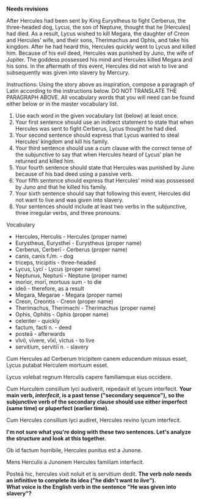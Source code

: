**Needs revisions**

After Hercules had been sent by King Eurystheus to fight Cerberus, the three-headed dog, Lycus, the son of Neptune, thought that he [Hercules] had died.
As a result, Lycus wished to kill Megara, the daughter of Creon and Hercules’ wife, and their sons, Therimachus and Ophis, and take his kingdom.
After he had heard this, Hercules quickly went to Lycus and killed him.
Because of his evil deed, Hercules was punished by Juno, the wife of Jupiter.
The goddess possessed his mind and Hercules killed Megara and his sons.
In the aftermath of this event, Hercules did not wish to live and subsequently was given into slavery by Mercury.

Instructions: Using the story above as inspiration, compose a paragraph of Latin according to the instructions below.
DO NOT TRANSLATE THE PARAGRAPH ABOVE.
All vocabulary words that you will need can be found either below or in the master vocabulary list.

1. Use each word in the given vocabulary list (below) at least once.
2. Your first sentence should use an indirect statement to state that when Hercules was sent to fight Cerberus, Lycus thought he had died.
3. Your second sentence should express that Lycus wanted to steal Hercules’ kingdom and kill his family.
4. Your third sentence should use a cum clause with the correct tense of the subjunctive to say that when Hercules heard of Lycus’ plan he returned and killed him.
5. Your fourth sentence should state that Hercules was punished by Juno because of his bad deed using a passive verb.
6. Your fifth sentence should express that Hercules’ mind was possessed by Juno and that he killed his family.
7. Your sixth sentence should say that following this event, Hercules did not want to live and was given into slavery.
8. Your sentences should include at least two verbs in the subjunctive, three irregular verbs, and three pronouns.

Vocabulary
- Hercules, Herculis - Hercules (proper name)
- Eurystheus, Eurystheī - Eurystheus (proper name)
- Cerberus, Cerberī - Cerberus (proper name)
- canis, canis f./m. - dog
- triceps, tricipitis - three-headed
- Lycus, Lycī - Lycus (proper name)
- Neptunus, Neptunī - Neptune (proper name)
- morior, morī, mortuus sum - to die
- ideō - therefore, as a result
- Megara, Megarae - Megara (proper name)
- Creon, Creontis - Creon (proper name)
- Therimachus, Therimachi - Therimachus (proper name)
- Ophis, Ophitis - Ophis (proper name)
- celeriter - quickly
- factum, facti n. - deed
- posteā - afterwards
- vīvō, vīvere, vīxī, vīctus - to live
- servitium, servitiī n. - slavery

Cum Hercules ad Cerberum tricipitem canem educendum missus esset, Lycus putabat Herculem mortuum esset.

Lycus volebat regnum Herculis capere familiamque eius occidere.

Cum Hurculem consillum lyci audiverit, repedavit et lycum interfecit. **Your main verb, *interfecit*, is a past tense ("secondary sequence"), so the subjunctive verb of the secondary clause should use either imperfect (same time) or pluperfect (earlier time).**

Cum Hercules consillum lyci audiret, Hercules revino lycum interfecit.

**I'm not sure what you're doing with these two sentences.  Let's analyze the structure and look at this together.**

Ob id factum horribile, Hercules punitus est a Junone.

Mens Herculis a Junonem Hercules familiam interfecit.

Posteā hic, hercules vixit noluit et is servitium dedit. **The verb *nolo* needs an infinitive to complete its idea ("he didn't want *to live*").**  
**What voice is the English verb in the sentence "He was given into slavery"?**
